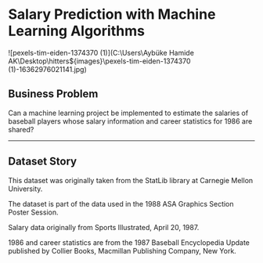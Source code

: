 # Salary Prediction with Machine Learning Algorithms



![pexels-tim-eiden-1374370 (1)](C:\Users\Aybüke Hamide AK\Desktop\hitters\${images}\pexels-tim-eiden-1374370 (1)-16362976021141.jpg)

## Business Problem

Can a machine learning project be implemented to estimate the salaries of baseball players whose salary information and career statistics for 1986 are shared?

---

## Dataset Story

This dataset was originally taken from the StatLib library at Carnegie Mellon University.

The dataset is part of the data used in the 1988 ASA Graphics Section Poster Session.

Salary data originally from Sports Illustrated, April 20, 1987.

1986 and career statistics are from the 1987 Baseball Encyclopedia Update published by Collier Books, Macmillan Publishing Company, New York.

